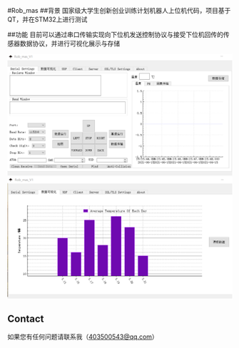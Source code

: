 #Rob_mas
##背景
国家级大学生创新创业训练计划机器人上位机代码，项目基于QT，并在STM32上进行测试

##功能
目前可以通过串口传输实现向下位机发送控制协议与接受下位机回传的传感器数据协议，并进行可视化展示与存储
<p align="center">
    <img src='img/上位机1.png' width="660"/>
	<img src='img/上位机2.png' width="660"/>
</p>

## Contact
如果您有任何问题请联系我（403500543@qq.com）
